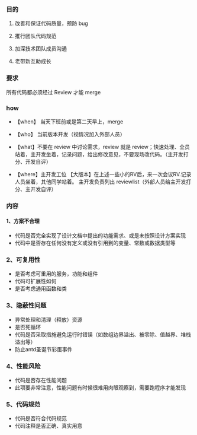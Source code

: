 
### 目的
1. 改善和保证代码质量，预防 bug

2. 推行团队代码规范

3. 加深技术团队成员沟通

4. 老带新互助成长

### 要求
所有代码都必须经过 Review 才能 merge


### how
+ 【when】 当天下班前或是第二天早上，merge

+ 【who】 当前版本开发（视情况加入外部人员）

+ 【what】不要在 review 中讨论需求，review 就是 review；快速处理、全员站着，主开发坐着，记录问题，给出修改意见，不要现场改代码。（主开发打分、开发自评）

+ 【where】主开发工位 【大版本】在上述一些小的RV后，来一次会议RV.记录人员坐着，其他同学站着。 主开发负责列出 reviewlist（外部人员给主开发打分、主开发自评）

### 内容
#### 1、方案不合理

+ 代码是否完全实现了设计文档中提出的功能需求、或是未按照设计方案实现
+ 代码中是否存在任何没有定义或没有引用到的变量、常数或数据类型等

### 2、可复用性
 
+ 是否考虑可重用的服务，功能和组件
+ 代码可扩展性如何
+ 是否考虑通用函数和类

### 3、隐蔽性问题

+ 异常处理和清理（释放）资源
+ 是否死循环
+ 代码是否采取措施避免运行时错误（如数组边界溢出、被零除、值越界、堆栈溢出等）
+ 防止antd圣诞节彩蛋事件


### 4、性能风险

+ 代码是否存在性能问题
+ 此项要非常注意，性能问题有时候很难用肉眼观察到，需要跑程序才能发现

### 5、代码规范

+ 代码是否符合代码规范
+ 代码注释是否正确、真实用意

 
